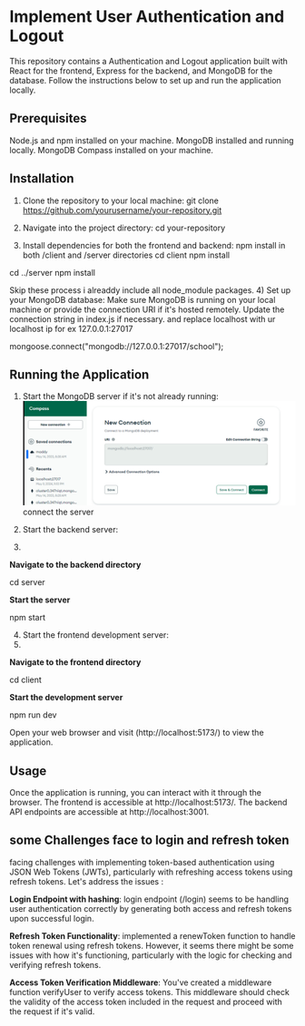 # Implement User Authentication and Logout

This repository contains a Authentication and Logout application built with React for the frontend, Express for the backend, and MongoDB for the database. Follow the instructions below to set up and run the application locally.

## Prerequisites
 Node.js and npm installed on your machine.
MongoDB installed and running locally.
MongoDB Compass installed on your machine.

## Installation
1) Clone the repository to your local machine:
git clone https://github.com/yourusername/your-repository.git

2) Navigate into the project directory:
cd your-repository

3) Install dependencies for both the frontend and backend:
npm install in both /client and /server directories
cd client
npm install

cd ../server
npm install

Skip these process i alreaddy include all node_module packages. 
4) Set up your MongoDB database:
Make sure MongoDB is running on your local machine or provide the connection URI if it's hosted remotely.
Update the connection string in index.js if necessary.
and replace localhost with  ur localhost ip for ex 127.0.0.1:27017

mongoose.connect("mongodb://127.0.0.1:27017/school");

## Running the Application

1) Start the MongoDB server if it's not already running:
![alt text](image.png)
connect the server 

2) Start the backend server:
3) 
**Navigate to the backend directory**

cd server

**Start the server**

npm start

4) Start the frontend development server:
5) 
**Navigate to the frontend directory**

cd client

**Start the development server**

npm run dev

Open your web browser and visit (http://localhost:5173/) to view the application.

## Usage
Once the application is running, you can interact with it through the browser.
The frontend is accessible at http://localhost:5173/.
The backend API endpoints are accessible at http://localhost:3001.

## some Challenges face to login and refresh token 
facing challenges with implementing token-based authentication using JSON Web Tokens (JWTs), particularly with refreshing access tokens using refresh tokens. Let's address the issues :

**Login Endpoint with hashing**:  login endpoint (/login) seems to be handling user authentication correctly by generating both access and refresh tokens upon successful login.

**Refresh Token Functionality**:  implemented a renewToken function to handle token renewal using refresh tokens. However, it seems there 
might be some issues with how it's functioning, particularly with the logic for checking and verifying refresh tokens.

**Access Token Verification Middleware**: You've created a middleware function verifyUser to verify access tokens. This middleware should check the validity of the access token included in the request and proceed with the request if it's valid.
